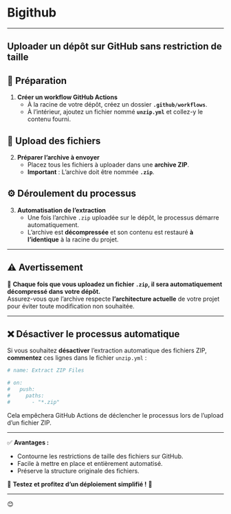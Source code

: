 # **Bigithub**

---

## Uploader un dépôt sur GitHub sans restriction de taille  

## 🚀 **Préparation**  
1. **Créer un workflow GitHub Actions**  
   - À la racine de votre dépôt, créez un dossier **`.github/workflows`**.  
   - À l’intérieur, ajoutez un fichier nommé **`unzip.yml`** et collez-y le contenu fourni.  

## 📂 **Upload des fichiers**  
2. **Préparer l’archive à envoyer**  
   - Placez tous les fichiers à uploader dans une **archive ZIP**.  
   - **Important** : L’archive doit être nommée **`.zip`**.  

## ⚙️ **Déroulement du processus**  
3. **Automatisation de l’extraction**  
   - Une fois l’archive `.zip` uploadée sur le dépôt, le processus démarre automatiquement.  
   - L’archive est **décompressée** et son contenu est restauré **à l’identique** à la racine du projet.  

---

## ⚠️ **Avertissement**  
📌 **Chaque fois que vous uploadez un fichier `.zip`, il sera automatiquement décompressé dans votre dépôt.**  
Assurez-vous que l’archive respecte **l’architecture actuelle** de votre projet pour éviter toute modification non souhaitée.  

---

## ❌ **Désactiver le processus automatique**  
Si vous souhaitez **désactiver** l’extraction automatique des fichiers ZIP, **commentez** ces lignes dans le fichier `unzip.yml` :  

```yaml
# name: Extract ZIP Files

# on:
#   push:
#     paths:
#       - "*.zip"
```
Cela empêchera GitHub Actions de déclencher le processus lors de l’upload d’un fichier ZIP.  

---

✅ **Avantages :**  
- Contourne les restrictions de taille des fichiers sur GitHub.  
- Facile à mettre en place et entièrement automatisé.  
- Préserve la structure originale des fichiers.  

📌 **Testez et profitez d’un déploiement simplifié !** 🚀  

---

😊
